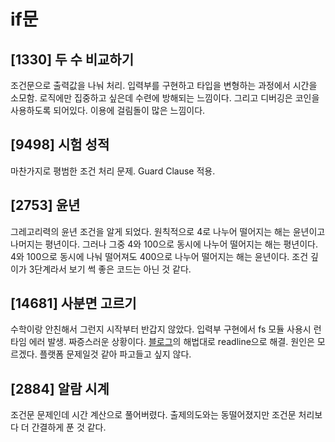 # if문

## [1330] 두 수 비교하기

조건문으로 출력값을 나눠 처리. 입력부를 구현하고 타입을 변형하는 과정에서 시간을 소모함. 로직에만 집중하고 싶은데 수련에 방해되는 느낌이다. 그리고 디버깅은 코인을 사용하도록 되어있다. 이용에 걸림돌이 많은 느낌이다.

## [9498] 시험 성적

마찬가지로 평범한 조건 처리 문제. Guard Clause 적용.

## [2753] 윤년

그레고리력의 윤년 조건을 알게 되었다. 원칙적으로 4로 나누어 떨어지는 해는 윤년이고 나머지는 평년이다. 그러나 그중 4와 100으로 동시에 나누어 떨어지는 해는 평년이다. 4와 100으로 동시에 나눠 떨어져도 400으로 나누어 떨어지는 해는 윤년이다. 조건 깊이가 3단계라서 보기 썩 좋은 코드는 아닌 것 같다.

## [14681] 사분면 고르기

수학이랑 안친해서 그런지 시작부터 반갑지 않았다. 입력부 구현에서 fs 모듈 사용시 런타임 에러 발생. 짜증스러운 상황이다. [블로그](https://helicopter55.tistory.com/m/50)의 해법대로 readline으로 해결. 원인은 모르겠다. 플랫폼 문제일것 같아 파고들고 싶지 않다.

## [2884] 알람 시계

조건문 문제인데 시간 계산으로 풀어버렸다. 출제의도와는 동떨어졌지만 조건문 처리보다 더 간결하게 푼 것 같다.
